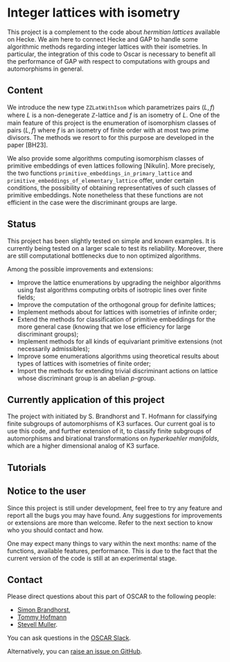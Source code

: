 # Integer lattices with isometry

This project is a complement to the code about *hermitian lattices* available
on Hecke. We aim here to connect Hecke and GAP to handle some algorithmic
methods regarding integer lattices with their isometries. In particular,
the integration of this code to Oscar is necessary to benefit all the
performance of GAP with respect to computations with groups and automorphisms in
general.

## Content

We introduce the new type `ZZLatWithIsom` which parametrizes pairs $(L, f)$ where
$L$ is a non-denegerate $\mathbb{Z}$-lattice and $f$ is an isometry of $L$. One
of the main feature of this project is the enumeration of isomorphism classes of
pairs $(L, f)$ where $f$ is an isometry of finite order with at most two prime
divisors. The methods we resort to for this purpose are developed in the paper
[BH23].

We also provide some algorithms computing isomorphism classes of primitive
embeddings of even lattices following [Nikulin]. More precisely, the two
functions `primitive_embeddings_in_primary_lattice` and
`primitive_embeddings_of_elementary_lattice` offer, under certain conditions,
the possibility of obtaining representatives of such classes of primitive
embeddings. Note nonetheless that these functions are not efficient in the case
were the discriminant groups are large.

## Status

This project has been slightly tested on simple and known examples. It is
currently being tested on a larger scale to test its reliability. Moreover,
there are still computational bottlenecks due to non optimized algorithms.

Among the possible improvements and extensions:
* Improve the lattice enumerations by upgrading the neighbor algorithms using
  fast algorithms computing orbits of isotropic lines over finite fields;
* Improve the computation of the orthogonal group for definite lattices;
* Implement methods about for lattices with isometries of infinite order;
* Extend the methods for classification of primitive embeddings for the more
  general case (knowing that we lose efficiency for large discriminant groups);
* Implement methods for all kinds of equivariant primitive extensions (not
  necessarily admissibles);
* Improve some enumerations algorithms using theoretical results about types of
  lattices with isometries of finite order;
* Import the methods for extending trivial discriminant actions on lattice whose
  discriminant group is an abelian $p$-group.

## Currently application of this project

The project with initiated by S. Brandhorst and T. Hofmann for classifying
finite subgroups of automorphisms of K3 surfaces. Our current goal is to use
this code, and further extension of it, to classify finite subgroups of
automorphisms and birational transformations on *hyperkaehler manifolds*, which
are a higher dimensional analog of K3 surface.

## Tutorials


## Notice to the user

Since this project is still under development, feel free to try any feature and
report all the bugs you may have found. Any suggestions for improvements or
extensions are more than welcome. Refer to the next section to know who you
should contact and how.

One may expect many things to vary within the next months: name of the functions,
available features, performance. This is due to the fact that the current
version of the code is still at an experimental stage.

## Contact

Please direct questions about this part of OSCAR to the following people:
* [Simon Brandhorst](https://www.math.uni-sb.de/ag/brandhorst/index.php?lang=en),
* [Tommy Hofmann](https://www.thofma.com/)
* [Stevell Muller](https://www.math.uni-sb.de/ag/brandhorst/index.php?option=com_content&view=article&id=26:muller-en-1&catid=18&lang=en&Itemid=114).

You can ask questions in the [OSCAR Slack](https://www.oscar-system.org/community/#slack).

Alternatively, you can [raise an issue on GitHub](https://github.com/oscar-system/Oscar.jl).
